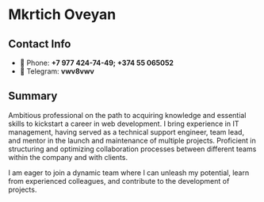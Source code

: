 # Mkrtich Oveyan

## Contact Info
- :iphone: Phone: **+7 977 424-74-49; +374 55 065052**
- :speech_balloon: Telegram: **vwv8vwv**

## Summary
Ambitious professional on the path to acquiring knowledge and essential skills to kickstart a career in web development. I bring experience in IT management, having served as a technical support engineer, team lead, and mentor in the launch and maintenance of multiple projects. Proficient in structuring and optimizing collaboration processes between different teams within the company and with clients.

I am eager to join a dynamic team where I can unleash my potential, learn from experienced colleagues, and contribute to the development of projects.

